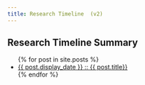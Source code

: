 ```yaml
---
title: Research Timeline  (v2)
---
```


<section id="timeline">
  <h1>Research Timeline Summary</h1>
  <ul class="timeline_ul">
    {% for post in site.posts %}
        <li class="timeline_card">
            <a href="{{site.url}}/{{site.github.repository_name}}{{post.url}}">
              <div class="date_other"> {{ post.display_date }} :: {{ post.title}} </div>
          </a>
       </li>
    {% endfor %}
  </ul>
</section>
